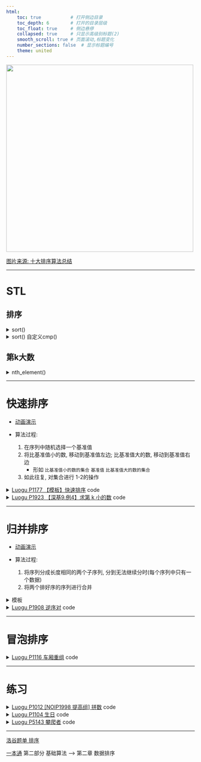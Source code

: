 ```yaml
---
html:
    toc: true           # 打开侧边目录
    toc_depth: 6        # 打开的目录层级
    toc_float: true     # 侧边悬停
    collapsed: true     # 只显示高级别标题(2)
    smooth_scroll: true # 页面滚动,标题变化
    number_sections: false  # 显示标题编号
    theme: united
---
```


<img src="https://cdn.acwing.com/media/article/image/2020/12/05/41924_1a3c844236-sort.png" width="500">

[图片来源: 十大排序算法总结](https://www.acwing.com/solution/content/26513/)

---

# STL


## 排序

<details><summary>sort()</summary> 

`O(nlogn)`
```cpp
// int a[N] // 从 1 开始存
sort(a+1, a+1+n);

// vector<int> b;
sort(b.begin(), b.end());

// 从大到小
sort(a+1, a+1+n, greater<int>());
```
</details>

<details><summary>sort() 自定义cmp()</summary> 

```cpp
bool cmp(PII a, PII b){ // 需要比较的两个元素
    if(a.first > b.first) return 1; // first更大的在前面
    if(a.first < b.first) return 0; // first更小的在后面
    if(a.second < b.second) return 1;   // second更小的在前面
    if(a.second > b.second) return 0;   // second更大的在后面
    return 0;   // first降序, second升序
}

void solve(){
    sort(a+1, a+1+n, cmp);
    return ;
}
```
</details>

## 第k大数

<details><summary>nth_element()</summary>

`O(n)`

```cpp
// int a[N]
nth_element(a+1, a+5, a+1+n);

// 使用自定义cmp规则
nth_element(a+1, a+5, a+1+n, cmp);
```
</details>


---

# 快速排序

* [动画演示](https://www.bilibili.com/video/BV1rW4y1x7Kh/)

* 算法过程:
  1. 在序列中随机选择一个基准值
  2. 将比基准值小的数, 移动到基准值左边; 比基准值大的数, 移动到基准值右边
       * 形如 `比基准值小的数的集合` `基准值` `比基准值大的数的集合` 
  3. 如此往复, 对集合进行 1-2的操作

<details><summary><a href="https://www.luogu.com.cn/problem/P1177" target="_blank">Luogu P1177 【模板】快速排序</a> code</summary> 

```cpp
#include <iostream>
using namespace std;

const int N=1e5+10;

int n;
int a[N];

void quick_sort(int _a[], int l, int r){
    if(l>=r) return ;               // 区间为空, 或只有一个
    int i=l-1, j=r+1, x=_a[l+r>>1]; // 边界取两侧, 标的选中间
    while(i<j){                 
        do i++; while(_a[i]<x);     // 定位到一个>=x的数
        do j--; while(_a[j]>x);     // 定位到一个<=x的数
        if(i<j) swap(_a[i], _a[j]); // 如果两数还未相遇, swap
    }                               // 递归左边, 递归右边
    quick_sort(_a, l, j), quick_sort(_a, j+1, r);
}

int main(){
    cin>>n;
    for(int i=1; i<=n; i++) scanf("%d", a+i);
    quick_sort(a, 1, n);
    for(int i=1; i<=n; i++) printf("%d ", a[i]);
    return 0;
}
```
</details>


<details><summary><a href="https://www.luogu.com.cn/problem/P1923" target="_blank">Luogu P1923 【深基9.例4】求第 k 小的数</a> code</summary> 

```cpp
#include <iostream>
using namespace std;

const int N=5e6+10;
int a[N];
int n, k;

void quick_select(int _a[], int l, int r, int k){
    if(l>=r) return ;               // 区间为空, 或只有一个
    int i=l-1, j=r+1, x=_a[l+r>>1]; // 边界取两侧, 标的选中间
    while(i<j){                 
        do i++; while(_a[i]<x);     // 定位到一个>=x的数
        do j--; while(_a[j]>x);     // 定位到一个<=x的数
        if(i<j) swap(_a[i], _a[j]); // 如果两数还未相遇, swap
    }   // j-l+1 指 此数在这个区间中的位置
    if(k<=j-l+1) quick_select(_a, l, j, k); // 如果k在左边, 递归左边
    else quick_select(_a, j+1, r, k-j+l-1); // 反之右边
}

int main(){
    cin>>n>>k;
    for(int i=1; i<=n; i++) scanf("%d", a+i);
    quick_select(a, 1, n, k+1);
    printf("%d", a[k+1]);
    
    return 0;
}
```
</details>




---

# 归并排序

* [动画演示](https://www.bilibili.com/video/BV1Na411e7Vg/)

* 算法过程:
  1. 将序列分成长度相同的两个子序列, 分到无法继续分时(每个序列中只有一个数据)
  2. 将两个排好序的序列进行合并

<details><summary>模板</summary> 

```cpp
void merge_sort(int _a[], int l, int r){
    if(l>=r) return ;
    int mid=l+r>>1;         // 递归处理左右两边
    merge_sort(a, l, mid), merge_sort(a, mid+1, r);
    int tmp[r-l+1];
    int k=0, i=l, j=mid+1;  // i, j双指针
    while(i<=mid && j<=r)   // 将更小的放在左边
        if(_a[i] <= _a[j])  tmp[k++]=_a[i++];
        else                tmp[k++]=_a[j++];// ans+=mid-i+1; // 统计逆序对数量
    while(i<=mid)   tmp[k++]=_a[i++];   // 放回
    while(j<=r)     tmp[k++]=_a[j++];
    for(int i=l, j=0; i<=r; i++, j++) _a[i]=tmp[j]; 
}
```
</details>



<details><summary><a href="https://www.luogu.com.cn/problem/P1908" target="_blank">Luogu P1908 逆序对</a> code</summary> 

```cpp
#include <iostream>
using namespace std;

const int N=5e5+10;

int a[N];
int n;

long long ans;
void merge_sort(int _a[], int l, int r){
    if(l>=r) return ;
    int mid=l+r>>1;         // 递归处理左右两边
    merge_sort(a, l, mid), merge_sort(a, mid+1, r);
    int tmp[r-l+1];
    int k=0, i=l, j=mid+1;  // i, j双指针
    while(i<=mid && j<=r)   // 将更小的放在左边
        if(_a[i] <= _a[j])  tmp[k++]=_a[i++];
        else                tmp[k++]=_a[j++], ans+=mid-i+1; // 统计逆序对数量
    while(i<=mid)   tmp[k++]=_a[i++];   // 放回
    while(j<=r)     tmp[k++]=_a[j++];
    for(int i=l, j=0; i<=r; i++, j++) _a[i]=tmp[j]; 
}

int main(){
    cin>>n;
    for(int i=1; i<=n; i++) scanf("%d", a+i);
    merge_sort(a, 1, n);
    printf("%lld\n", ans);
    return 0;
}
```
</details>

---

# 冒泡排序

<details><summary><a href="https://www.luogu.com.cn/problem/P1116" target="_blank">Luogu P1116 车厢重组</a> code</summary>

```cpp
#include <iostream>
using namespace std;

const int N=1e4+10;

int a[N], n;

int main(){
	cin>>n;
	for(int i=1; i<=n; i++){
		cin>>a[i];
		for(int j=1; j<i; j++)
			if(a[i] < a[j])
				swap(a[i], a[j]), a[0]++;
	}
	cout<<a[0];
	return 0;
}
```
</details>


--- 

# 练习

<details><summary><a href="https://www.luogu.com.cn/problem/P1012" target="_blank">Luogu P1012 [NOIP1998 提高组] 拼数</a> code</summary>

```cpp
#include <iostream>
#include <cstring>
#include <algorithm>
using namespace std;

const int N=30;

string a[N];
int n;

bool cmp(string x, string y){	// 取每一位进行比较 大的在前面
	for(int i=0, j=0; ; i++, j++){
		if(i == x.size()) i=0;
		if(j == y.size()) j=0;
		if(x[i] > y[j]) return 1;
		if(x[i] < y[j]) return 0;
	}
	return 0;
}

int main(){
	cin>>n;
	for(int i=1; i<=n; i++) cin>>a[i];
	sort(a+1, a+1+n, cmp);
	for(int i=1; i<=n; i++) cout<<a[i];
	return 0;
}
```
</details>

<details><summary><a href="https://www.luogu.com.cn/problem/P1104" target="_blank">Luogu P1104 生日</a> code</summary>

```cpp
#include <iostream>
#include <algorithm>
#include <cstring>
using namespace std;

typedef long long LL;

typedef pair<LL, string> PIS;

const int N=1e2+10;

PIS a[N];
int n;

int main(){
	cin>>n;
	for(int i=1; i<=n; i++){
		cin>>a[i].second;
		LL y, m, d; cin>>y>>m>>d;
		y = y*1000000 + m*10000 + d*100 + n-i;
		a[i].first = y; 
	}

	sort(a+1, a+1+n);

	for(int i=1; i<=n; i++)
		cout<<a[i].second<<"\n";

	return 0;
}
```
</details>

<details><summary><a href="https://www.luogu.com.cn/problem/P5143" target="_blank">Luogu P5143 攀爬者</a> code</summary>

```cpp
#include <iostream>
#include <cmath>
#include <algorithm>
using namespace std;

const int N=5e4+10;

struct T{
	int x, y, z;
};

T a[N];
int n;
double ans;

bool cmp(T X, T Y){
	if(X.z < Y.z) return 1;
	else return 0;
}

int main(){
	cin>>n;
	for(int i=1; i<=n; i++) scanf("%d%d%d", &a[i].x, &a[i].y, &a[i].z);
	sort(a+1, a+1+n, cmp);
	for(int i=2; i<=n; i++)
		ans += sqrt(pow(a[i].x-a[i-1].x,2) + pow(a[i].y-a[i-1].y,2) + pow(a[i].z-a[i-1].z,2));
	printf("%.3lf", ans);
	return 0;
}
```
</details>


---

[洛谷题单 排序](https://www.luogu.com.cn/training/107#problems)

[一本通](http://ybt.ssoier.cn:8088/index.php) 第二部分 基础算法 --> 第二章 数据排序